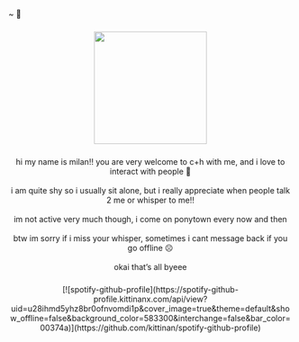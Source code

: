 <p align="left">~ 🦜</p>

###

<div align="center">
  <img height="200" src="https://24.media.tumblr.com/938056adc2bdd92f80712491149bff78/tumblr_mmtgftGhvg1rzn9vfo1_r1_500.gif"  />
</div>

###

<p align="center">hi my name is milan!! you are very welcome to c+h with me, and i love to interact with people 🙂<br><br>i am quite shy so i usually sit alone, but i really appreciate when people talk 2 me or whisper to me!!<br><br>im not active very much though, i come on ponytown every now and then<br><br>btw im sorry if i miss your whisper, sometimes i cant message back if you go offline ☹️<br><br>okai that’s all byeee</p>

###

<p align="center">
  [![spotify-github-profile](https://spotify-github-profile.kittinanx.com/api/view?uid=u28ihmd5yhz8br0ofnvomdi1p&cover_image=true&theme=default&show_offline=false&background_color=583300&interchange=false&bar_color=00374a)](https://github.com/kittinan/spotify-github-profile)

